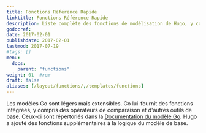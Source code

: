 ```yaml
---
title: Fonctions Référence Rapide
linktitle: Fonctions Référence Rapide
description: Liste complète des fonctions de modélisation de Hugo, y compris les exemples d'utilisation basiques et avancés.
godocref:
date: 2017-02-01
publishdate: 2017-02-01
lastmod: 2017-07-19
#tags: []
menu:
  docs:
    parent: "functions"
weight: 01	#rem
draft: false
aliases: [/layout/functions/,/templates/functions]
---
```

Les modèles Go sont légers mais extensibles. Go lui-fournit des  fonctions intégrées, y compris des opérateurs de comparaison et d'autres outils de base. Ceux-ci sont répertoriés dans la [Documentation du modèle Go][gofuncs]. Hugo a ajouté des fonctions supplémentaires à la logique du modèle de base.

[gofuncs]: http://golang.org/pkg/text/template/#hdr-Functions
